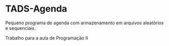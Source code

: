 # TADS-Agenda
Pequeno programa de agenda com armazenamento em arquivos aleatórios e sequenciais.

Trabalho para a aula de Programação II
